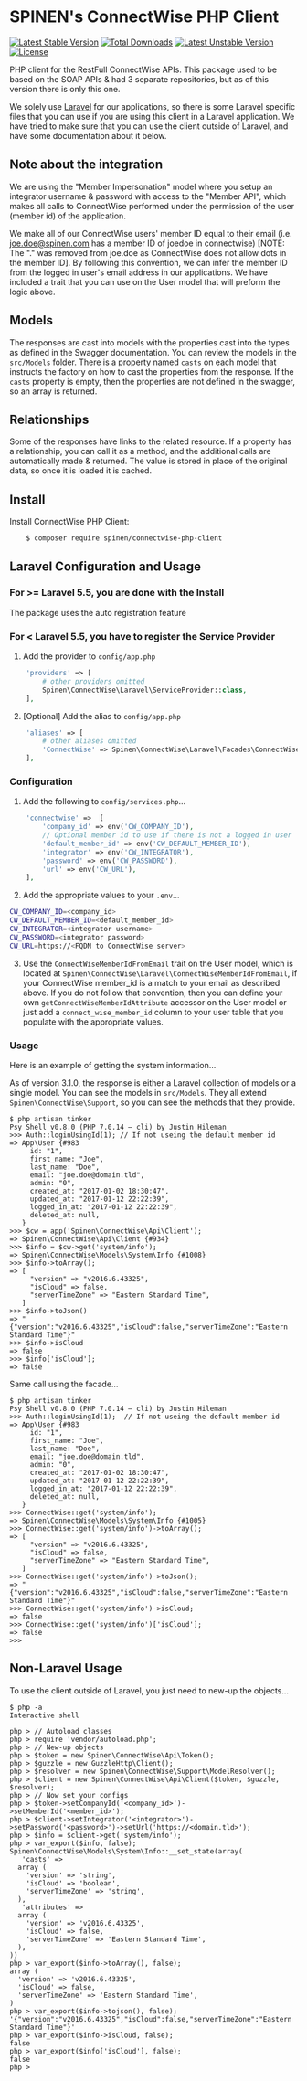 # SPINEN's ConnectWise PHP Client

[![Latest Stable Version](https://poser.pugx.org/spinen/connectwise-php-client/v/stable)](https://packagist.org/packages/spinen/connectwise-php-client)
[![Total Downloads](https://poser.pugx.org/spinen/connectwise-php-client/downloads)](https://packagist.org/packages/spinen/connectwise-php-client)
[![Latest Unstable Version](https://poser.pugx.org/spinen/connectwise-php-client/v/unstable)](https://packagist.org/packages/spinen/connectwise-php-client)
[![License](https://poser.pugx.org/spinen/connectwise-php-client/license)](https://packagist.org/packages/spinen/connectwise-php-client)

PHP client for the RestFull ConnectWise APIs. This package used to be based on the SOAP APIs & had 3 separate
repositories, but as of this version there is only this one.

We solely use [Laravel](http://www.laravel.com) for our applications, so there is some Laravel specific files that you
can use if you are using this client in a Laravel application. We have tried to make sure that you can use the client
outside of Laravel, and have some documentation about it below.

## Note about the integration
We are using the "Member Impersonation" model where you setup an integrator username & password with access to the
"Member API", which makes all calls to ConnectWise performed under the permission of the user (member id) of the
application.

We make all of our ConnectWise users' member ID equal to their email (i.e. joe.doe@spinen.com has
a member ID of joedoe in connectwise) [NOTE: The "." was removed from joe.doe as ConnectWise does not allow dots in the
member ID]. By following this convention, we can infer the member ID from the logged in user's email address in our
applications. We have included a trait that you can use on the User model that will preform the logic above.

## Models

The responses are cast into models with the properties cast into the types as defined in the Swagger documentation.  You can review the models in the `src/Models` folder.  There is a property named `casts` on each model that instructs the factory on how to cast the properties from the response.  If the `casts` property is empty, then the properties are not defined in the swagger, so an array is returned.

## Relationships

Some of the responses have links to the related resource.  If a property has a relationship, you can call it as a method, and the additional calls are automatically made & returned.  The value is stored in place of the original data, so once it is loaded it is cached.

## Install

Install ConnectWise PHP Client:

```bash
    $ composer require spinen/connectwise-php-client
```

## Laravel Configuration and Usage

### For >= Laravel 5.5, you are done with the Install

The package uses the auto registration feature

### For < Laravel 5.5, you have to register the Service Provider

1. Add the provider to ```config/app.php```

```php
    'providers' => [
        # other providers omitted
        Spinen\ConnectWise\Laravel\ServiceProvider::class,
    ],
```

2. [Optional] Add the alias to ```config/app.php```

```php
    'aliases' => [
        # other aliases omitted
        'ConnectWise' => Spinen\ConnectWise\Laravel\Facades\ConnectWise::class,
    ],
```

### Configuration

1. Add the following to ```config/services.php```...

```php
    'connectwise' =>  [
        'company_id' => env('CW_COMPANY_ID'),
        // Optional member id to use if there is not a logged in user
        'default_member_id' => env('CW_DEFAULT_MEMBER_ID'),
        'integrator' => env('CW_INTEGRATOR'),
        'password' => env('CW_PASSWORD'),
        'url' => env('CW_URL'),
    ],
```

2. Add the appropriate values to your ```.env```...

```bash
CW_COMPANY_ID=<company_id>
CW_DEFAULT_MEMBER_ID=<default_member_id>
CW_INTEGRATOR=<integrator username>
CW_PASSWORD=<integrator password>
CW_URL=https://<FQDN to ConnectWise server>
```

3. Use the ```ConnectWiseMemberIdFromEmail``` trait on the User model, which is located at ```Spinen\ConnectWise\Laravel\ConnectWiseMemberIdFromEmail```, if your ConnectWise member_id is a match to your email as described above.  If you do not follow that convention, then you can define your own ```getConnectWiseMemberIdAttribute``` accessor on the User model or just add a ```connect_wise_member_id``` column to your user table that you populate with the appropriate values.

### Usage

Here is an example of getting the system information...

As of version 3.1.0, the response is either a Laravel collection of models or a single model. You can see the models in ```src/Models```.  They all extend ```Spinen\ConnectWise\Support```, so you can see the methods that they provide.

```
$ php artisan tinker
Psy Shell v0.8.0 (PHP 7.0.14 — cli) by Justin Hileman
>>> Auth::loginUsingId(1); // If not useing the default member id
=> App\User {#983
     id: "1",
     first_name: "Joe",
     last_name: "Doe",
     email: "joe.doe@domain.tld",
     admin: "0",
     created_at: "2017-01-02 18:30:47",
     updated_at: "2017-01-12 22:22:39",
     logged_in_at: "2017-01-12 22:22:39",
     deleted_at: null,
   }
>>> $cw = app('Spinen\ConnectWise\Api\Client');
=> Spinen\ConnectWise\Api\Client {#934}
>>> $info = $cw->get('system/info');
=> Spinen\ConnectWise\Models\System\Info {#1008}
>>> $info->toArray();
=> [
     "version" => "v2016.6.43325",
     "isCloud" => false,
     "serverTimeZone" => "Eastern Standard Time",
   ]
>>> $info->toJson()
=> "{"version":"v2016.6.43325","isCloud":false,"serverTimeZone":"Eastern Standard Time"}"
>>> $info->isCloud
=> false
>>> $info['isCloud'];
=> false
```

Same call using the facade...

```
$ php artisan tinker
Psy Shell v0.8.0 (PHP 7.0.14 — cli) by Justin Hileman
>>> Auth::loginUsingId(1);  // If not useing the default member id
=> App\User {#983
     id: "1",
     first_name: "Joe",
     last_name: "Doe",
     email: "joe.doe@domain.tld",
     admin: "0",
     created_at: "2017-01-02 18:30:47",
     updated_at: "2017-01-12 22:22:39",
     logged_in_at: "2017-01-12 22:22:39",
     deleted_at: null,
   }
>>> ConnectWise::get('system/info');
=> Spinen\ConnectWise\Models\System\Info {#1005}
>>> ConnectWise::get('system/info')->toArray();
=> [
     "version" => "v2016.6.43325",
     "isCloud" => false,
     "serverTimeZone" => "Eastern Standard Time",
   ]
>>> ConnectWise::get('system/info')->toJson();
=> "{"version":"v2016.6.43325","isCloud":false,"serverTimeZone":"Eastern Standard Time"}"
>>> ConnectWise::get('system/info')->isCloud;
=> false
>>> ConnectWise::get('system/info')['isCloud'];
=> false
>>>
```

## Non-Laravel Usage

To use the client outside of Laravel, you just need to new-up the objects...

```
$ php -a
Interactive shell

php > // Autoload classes
php > require 'vendor/autoload.php';
php > // New-up objects
php > $token = new Spinen\ConnectWise\Api\Token();
php > $guzzle = new GuzzleHttp\Client();
php > $resolver = new Spinen\ConnectWise\Support\ModelResolver();
php > $client = new Spinen\ConnectWise\Api\Client($token, $guzzle, $resolver);
php > // Now set your configs
php > $token->setCompanyId('<company_id>')->setMemberId('<member_id>');
php > $client->setIntegrator('<integrator>')->setPassword('<password>')->setUrl('https://<domain.tld>');
php > $info = $client->get('system/info');
php > var_export($info, false);
Spinen\ConnectWise\Models\System\Info::__set_state(array(
   'casts' =>
  array (
    'version' => 'string',
    'isCloud' => 'boolean',
    'serverTimeZone' => 'string',
  ),
   'attributes' =>
  array (
    'version' => 'v2016.6.43325',
    'isCloud' => false,
    'serverTimeZone' => 'Eastern Standard Time',
  ),
))
php > var_export($info->toArray(), false);
array (
  'version' => 'v2016.6.43325',
  'isCloud' => false,
  'serverTimeZone' => 'Eastern Standard Time',
)
php > var_export($info->tojson(), false);
'{"version":"v2016.6.43325","isCloud":false,"serverTimeZone":"Eastern Standard Time"}'
php > var_export($info->isCloud, false);
false
php > var_export($info['isCloud'], false);
false
php >
```
